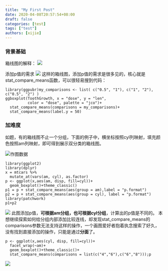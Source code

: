 ```yaml
---
title: "My First Post"
date: 2020-04-08T20:57:54+08:00
draft: false
categories: [test]
tags: ["test"]
authors: [xijie]
---
```


### 背景基础
箱线图的解释：
![](https://upload-images.jianshu.io/upload_images/9475888-aa7fbc515459caa1.png?imageMogr2/auto-orient/strip%7CimageView2/2/w/1240)

添加p值的需求
![](https://upload-images.jianshu.io/upload_images/9475888-e9f56292abafb88e.png?imageMogr2/auto-orient/strip%7CimageView2/2/w/1240)
这样的箱线图，添加p值的需求是很多见的，核心就是stat_compare_means函数，可以很轻易搜到代码：
```
library(ggpubr)my_comparisons <- list( c("0.5", "1"), c("1", "2"), c("0.5", "2") )
ggboxplot(ToothGrowth, x = "dose", y = "len",
          color = "dose", palette = "jco")+ 
  stat_compare_means(comparisons = my_comparisons)+ 
  stat_compare_means(label.y = 50)  
```

### 加难度
如题，有的箱线图不止一个分组，下面的例子中，横坐标按照cyl列映射，填充颜色按照am列映射，即可得到展示双分类的箱线图。

![作图数据](https://upload-images.jianshu.io/upload_images/9475888-5f69830842851792.png?imageMogr2/auto-orient/strip%7CimageView2/2/w/1240)

```
library(ggplot2)
library(dplyr)
x = mtcars %>%
  mutate_at(vars(am, cyl), as.factor)
p <- ggplot(x,aes(am, disp, fill=cyl))+
  geom_boxplot()+theme_classic()
p1 = p + stat_compare_means(aes(group = am),label = "p.format")
p2 = p + stat_compare_means(aes(group = cyl), label = "p.format")
library(patchwork)
p1+p2
```

![](https://upload-images.jianshu.io/upload_images/9475888-26e26d3ac55549bc.png?imageMogr2/auto-orient/strip%7CimageView2/2/w/1240)
此图添加p值，**可根据am分组，也可根据cyl分组**，计算出的p值是不同的。
本想继续探索如何给分组内部添加比较连线，却发现stat_compare_means的comparisons参数无法支持这样的操作，一个画图爱好者抱着执念搜索了好久，没有找到直接添加的操作，只能是通过**分面**了。

```
p <- ggplot(x,aes(cyl, disp, fill=cyl))+
  facet_wrap(~am)+
  geom_boxplot()+theme_classic()+
  stat_compare_means(comparisons = list(c("4","6"),c("6","8")));p
```

![](https://upload-images.jianshu.io/upload_images/9475888-d2e3febcd64532d5.png?imageMogr2/auto-orient/strip%7CimageView2/2/w/1240)